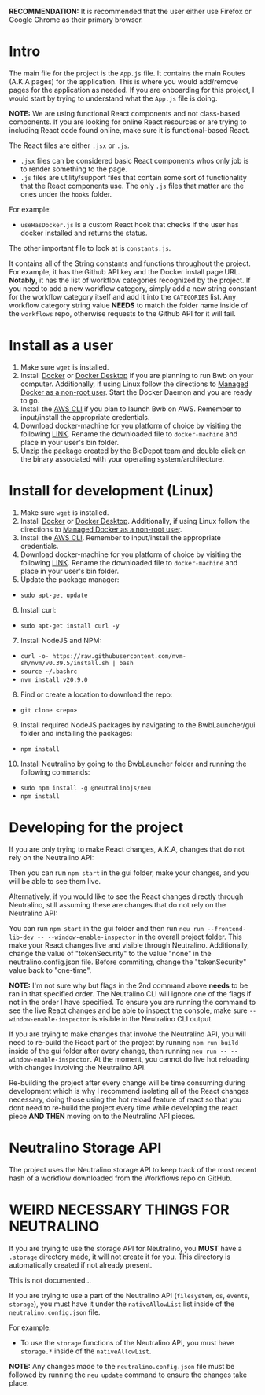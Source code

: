 **RECOMMENDATION:** It is recommended that the user either use Firefox or Google Chrome as their primary browser.

# Intro
The main file for the project is the `App.js` file. It contains the main Routes (A.K.A pages) for the application. This is where you would add/remove pages for the application as needed. If you are onboarding for this project, I would start by trying to understand what the `App.js` file is doing.

**NOTE:** We are using functional React components and not class-based components. If you are looking for online React resources or are trying to including React code found online, make sure it is functional-based React.


The React files are either `.jsx` or `.js`.
- `.jsx` files can be considered basic React components whos only job is to render something to the page.
- `.js` files are utility/support files that contain some sort of functionality that the React components use. The only `.js` files that matter are the ones under the `hooks` folder. 

For example:
- `useHasDocker.js` is a custom React hook that checks if the user has docker installed and returns the status.

The other important file to look at is `constants.js`.

It contains all of the String constants and functions throughout the project. For example, it has the Github API key and the Docker install page URL. **__Notably__**, it has the list of workflow categories recognized by the project. If you need to add a new workflow category, simply add a new string constant for the workflow category itself and add it into the `CATEGORIES` list. Any workflow category string value **NEEDS** to match the folder name inside of the `workflows` repo, otherwise requests to the Github API for it will fail.

# Install as a user
1. Make sure `wget` is installed.
2. Install [Docker](https://docs.docker.com/get-docker/) or [Docker Desktop](https://docs.docker.com/desktop/) if you are planning to run Bwb on your computer.  Additionally, if using Linux follow the directions to [Managed Docker as a non-root user](https://docs.docker.com/engine/install/linux-postinstall/#manage-docker-as-a-non-root-user).  Start the Docker Daemon and you are ready to go.
3. Install the [AWS CLI](https://docs.aws.amazon.com/cli/latest/userguide/getting-started-install.html) if you plan to launch Bwb on AWS.  Remember to input/install the appropriate credentials.
4. Download docker-machine for you platform of choice by visiting the following [LINK](https://gitlab-docker-machine-downloads.s3.amazonaws.com/main/index.html).  Rename the downloaded file to `docker-machine` and place in your user's bin folder.
5. Unzip the package created by the BioDepot team and double click on the binary associated with your operating system/architecture.

# Install for development (Linux)
1. Make sure `wget` is installed.
2. Install [Docker](https://docs.docker.com/get-docker/) or [Docker Desktop](https://docs.docker.com/desktop/).  Additionally, if using Linux follow the directions to [Managed Docker as a non-root user](https://docs.docker.com/engine/install/linux-postinstall/#manage-docker-as-a-non-root-user).
3. Install the [AWS CLI](https://docs.aws.amazon.com/cli/latest/userguide/getting-started-install.html).  Remember to input/install the appropriate credentials.
4. Download docker-machine for you platform of choice by visiting the following [LINK](https://gitlab-docker-machine-downloads.s3.amazonaws.com/main/index.html).  Rename the downloaded file to `docker-machine` and place in your user's bin folder.
5. Update the package manager:
  - `sudo apt-get update`
6. Install curl:
  - `sudo apt-get install curl -y`
7. Install NodeJS and NPM:
  - `curl -o- https://raw.githubusercontent.com/nvm-sh/nvm/v0.39.5/install.sh | bash`
  - `source ~/.bashrc`
  - `nvm install v20.9.0`
8. Find or create a location to download the repo:
  - `git clone <repo>`
9. Install required NodeJS packages by navigating to the BwbLauncher/gui folder and installing the packages:
  - `npm install`
10. Install Neutralino by going to the BwbLauncher folder and running the following commands:
  - `sudo npm install -g @neutralinojs/neu`
  - `npm install`

# Developing for the project
If you are only trying to make React changes, A.K.A, changes that do not rely on the Neutralino API:

Then you can run `npm start` in the gui folder, make your changes, and you will be able to see them live.

Alternatively, if you would like to see the React changes directly through Neutralino, still assuming these are changes that do not rely on the Neutralino API:

You can run `npm start` in the gui folder and then run `neu run --frontend-lib-dev -- --window-enable-inspector` in the overall project folder. This make your React changes live and visible through Neutralino.  Additionally, change the value of "tokenSecurity" to the value "none" in the neutralino.config.json file.  Before commiting, change the "tokenSecurity" value back to "one-time".

**NOTE:** I'm not sure why but flags in the 2nd command above __needs__ to be ran in that specified order. The Neutralino CLI will ignore one of the flags if not in the order I have specified. To ensure you are running the command to see the live React changes and be able to inspect the console, make sure `--window-enable-inspector` is visible in the Neutralino CLI output.

If you are trying to make changes that involve the Neutralino API, you will need to re-build the React part of the project by running `npm run build` inside of the gui folder after every change, then running `neu run -- --window-enable-inspector`. At the moment, you cannot do live hot reloading with changes involving the Neutralino API.

Re-building the project after every change will be time consuming during development which is why I recommend isolating all of the React changes necessary, doing those using the hot reload feature of react so that you dont need to re-build the project every time while developing the react piece **AND THEN** moving on to the Neutralino API pieces.

# Neutralino Storage API
The project uses the Neutralino storage API to keep track of the most recent hash of a workflow downloaded from the Workflows repo on GitHub.

# WEIRD NECESSARY THINGS FOR NEUTRALINO
If you are trying to use the storage API for Neutralino, you **__MUST__** have a `.storage` directory made, it will not create it for you.  This directory is automatically created if not already present.

This is not documented...

If you are trying to use a part of the Neutralino API (`filesystem`, `os`, `events`, `storage`), you must have it under the `nativeAllowList` list inside of the `neutralino.config.json` file. 

For example:
- To use the `storage` functions of the Neutralino API, you must have `storage.*` inside of the `nativeAllowList`.

**NOTE:** Any changes made to the `neutralino.config.json` file must be followed by running the `neu update` command to ensure the changes take place.
